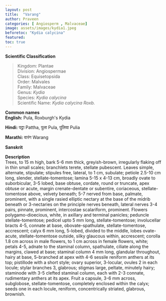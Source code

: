 ```yaml
---
layout: post
title:  "Varang"
author: Praveen
categories: [ Angiosperm , Malvaceae]
image: assets/images/kydia1.jpeg
beforetoc: "Kydia calycina"
featured: 
toc: true
---
```

  
**Scientific Classification**  
>Kingdom:			Plantae  
>Division:			Angiospermae  
>Class:				Equisetopsida   
>Order:				Malvales  
>Family:			Malvaceae   
>Genus:				*Kydia*  
>Species:			*Kydia calycina*  
>Scientific Name:	*Kydia calycina Roxb.*  
  
**Common names**  
**English:** Pula, Roxburgh's Kydia

**Hindi:**  पट्ठा Pattha, पुला Pula, पुलिया Pulia

**Marathi:** वारंग Warang

**Sanskrit** 
  
**Description**  
Trees, to 15 m high, bark 5-6 mm thick, greyish-brown, irregularly flaking off in thin small scales; branchlets terete, stellate pubescent. Leaves simple, alternate, stipulate; stipules free, lateral, to 1 cm, subulate; petiole 2.5-10 cm long, slender, stellate-tomentose; lamina 5-15 x 4-13 cm, broadly ovate to suborbicular, 3-5 lobed, base obtuse, cordate, round or truncate, apex obtuse or acute, margin crenate-dentate or subentire, coriaceous, stellate-tomentose above, velvety beneath; 5-7 nerved from base, palmate, prominent, with a single rasied elliptic nectary at the base of the midrib beneath or 3-nectaries on the principle nerves beneath, lateral nerves 3-4 pairs, pinnate, prominent, intercostae scalariform, prominent. Flowers polygamo-dioecious, white, in axillary and terminal panicles; peduncle stellate-tomentose; pedicel upto 5 mm long, stellate-tomentose; involucellar bracts 4-5, connate at base, obovate-spathulate, stellate-tomentose, accrescent; calyx 6 mm long, 5-lobed, divided to the middle, lobes ovate-acute, stellate-tomentose outside, silky glaucous within, accrescent; corolla 1.8 cm across in male flowers, to 1 cm across in female flowers, white; petals 4-5, adnate to the staminal column, spathulate, ciliate along the margins, clawed at base; staminal column 4 mm long, glandular throughout, hairy at base, 5-branched at apex with 4-6 sessile reniform anthers at its top; pistillode with a short style; ovary superior, 3-locular, ovules 2 in each locule; stylar branches 3, glabrous; stigmas large, peltate, minutely hairy; staminode with 3-5 clefted staminal column, each with 2-3 connate, rudimentary anthers at its apex. Fruit a capsule, 3-6 mm across, subglobose, stellate-tomentose, completely enclosed within the calyx; seeds one in each locule, reniform, concentrically striated, glabrous, brownish.
